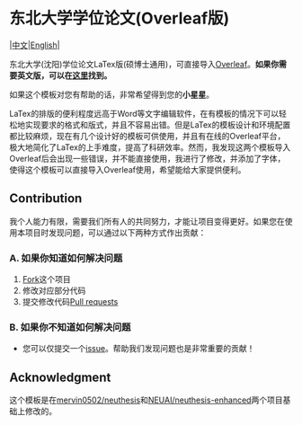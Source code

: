 # 东北大学学位论文(Overleaf版)
|[中文](https://github.com/sci-m-wang/NEU-Thesis/blob/main/zh.md)|[English](https://github.com/sci-m-wang/NEU-Thesis/blob/main/README.md)|


东北大学(沈阳)学位论文LaTex版(硕博士通用)，可直接导入[Overleaf](https://www.overleaf.com/)。**如果你需要英文版，可以在[这里](https://github.com/sci-m-wang/NEU-Thesis/tree/main/NEU-Thesis-en)找到。**

如果这个模板对您有帮助的话，非常希望得到您的**小星星**。

LaTex的排版的便利程度远高于Word等文字编辑软件，在有模板的情况下可以轻松地实现要求的格式和版式，并且不容易出错。但是LaTex的模板设计和环境配置都比较麻烦，现在有几个设计好的模板可供使用，并且有在线的Overleaf平台，极大地简化了LaTex的上手难度，提高了科研效率。然而，我发现这两个模板导入Overleaf后会出现一些错误，并不能直接使用，我进行了修改，并添加了字体，使得这个模板可以直接导入Overleaf使用，希望能给大家提供便利。

## Contribution
我个人能力有限，需要我们所有人的共同努力，才能让项目变得更好。如果您在使用本项目时发现问题，可以通过以下两种方式作出贡献：

### A. 如果你知道如何解决问题
1. [Fork](https://github.com/sci-m-wang/NEU-Thesis/fork)这个项目
2. 修改对应部分代码
3. 提交修改代码[Pull requests](https://github.com/sci-m-wang/NEU-Thesis/pulls)

### B. 如果你不知道如何解决问题
- 您可以仅提交一个[issue](https://github.com/sci-m-wang/NEU-Thesis/issues)。帮助我们发现问题也是非常重要的贡献！

## Acknowledgment
这个模板是在[mervin0502/neuthesis](https://github.com/mervin0502/neuthesis)和[NEUAI/neuthesis-enhanced](https://github.com/NEUAI/neuthesis-enhanced)两个项目基础上修改的。

